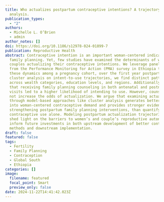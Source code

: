 ```yaml
---
title: Who actualizes postpartum contraceptive intentions? A trajectory cluster
  analysis.
publication_types:
  - "2"
authors:
  - Michelle L. O’Brien
  - admin
author_notes: []
doi: https://doi.org/10.1186/s12978-024-01899-7
publication: Reproductive Health
abstract: Contraceptive intention is an important woman-centered indicator for
  family planning. Yet, few studies have examined the determinants of women or
  couples actualizing their contraceptive intentions. We leverage panel data
  from the Performance Monitoring for Action (PMA) survey in Ethiopia to examine
  these dynamics among a pregnancy cohort, over the first year postpartum. Using
  cluster analysis on intent-to-use trajectories, we find distinct patterns
  across wealth categories, education levels, and regions. Additionally, we find
  that receiving family planning counseling in both antenatal and postnatal care
  visits led to a higher likelihood of intending to use. However, counseling did
  not increase the odds of actualization. We argue that examining actualization
  through model-based approaches like cluster analysis generates better insight
  into woman-centered contraceptive demand and provides stronger evidence for
  strengthening postpartum family planning interventions, than quantifying
  contraceptive use alone. Modeling postpartum actualization trajectories can
  shed light on the barriers to women’s and couple’s reproductive autonomy and
  inform future investments in both upstream development of better contraceptive
  methods and downstream implementation.
draft: false
featured: false
tags:
  - Fertility
  - Family Planning
  - Contraception
  - Global South
  - Ethiopia
categories: []
image:
  filename: featured
  focal_point: Smart
  preview_only: false
date: 2024-11-22T14:41:42.023Z
---
```

